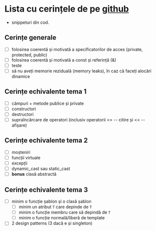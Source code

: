 # Lista cu cerințele de pe [github](https://github.com/Oepeling/poo/tree/master/Laborator)
+ snippeturi din cod.
## Cerințe generale
- [ ] folosirea coerentă și motivată a specificatorilor de acces (private, protected, public)
- [ ] folosirea coerentă și motivată a const și referință (&)
- [ ] teste
- [ ] să nu aveți memorie reziduală (memory leaks), în caz că faceți alocări dinamice
## Cerințe echivalente tema 1
- [ ] câmpuri + metode publice și private
- [ ] constructori
- [ ] destructori
- [ ] supraîncărcare de operatori (inclusiv operatorii >> -- citire și << -- afișare)
## Cerințe echivalente tema 2
- [ ] moșteniri
- [ ] funcții virtuale
- [ ] excepții
- [ ] dynamic_cast sau static_cast
- [ ] **bonus** clasă abstractă
## Cerințe echivalente tema 3
- [ ] minim o funcție șablon și o clasă șablon
    - [ ] minim un atribut `T` care depinde de `T`
    - [ ] minim o funcție membru care să depindă de `T`
    - [ ] minim o funcție normală/liberă de template
- [ ] 2 design patterns (3 dacă e și singleton)